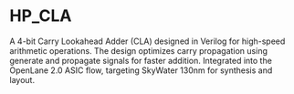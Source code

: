# HP_CLA
A 4-bit Carry Lookahead Adder (CLA) designed in Verilog for high-speed arithmetic operations. The design optimizes carry propagation using generate and propagate signals for faster addition. Integrated into the OpenLane 2.0 ASIC flow, targeting SkyWater 130nm for synthesis and layout.
